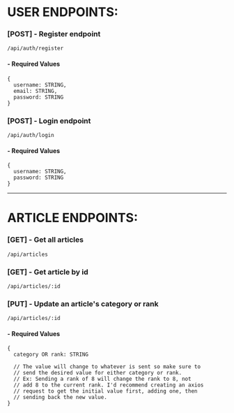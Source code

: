 # USER ENDPOINTS:
### [**POST**] **- Register endpoint**
```
/api/auth/register
```
#### - Required Values
```
{
  username: STRING,
  email: STRING,
  password: STRING
}
```

### [**POST**] **- Login endpoint**
```
/api/auth/login
```
#### - Required Values
```
{
  username: STRING,
  password: STRING
}
```
-------------------------------------------
# ARTICLE ENDPOINTS:
### [**GET**] **- Get all articles**
```
/api/articles
```

### [**GET**] **- Get article by id**
```
/api/articles/:id
```

### [**PUT**] **- Update an article's category or rank**
```
/api/articles/:id
```
#### - Required Values
```
{
  category OR rank: STRING
  
  // The value will change to whatever is sent so make sure to 
  // send the desired value for either category or rank.
  // Ex: Sending a rank of 8 will change the rank to 8, not
  // add 8 to the current rank. I'd recommend creating an axios 
  // request to get the initial value first, adding one, then 
  // sending back the new value.
}
```
